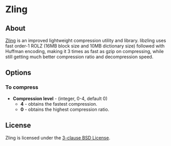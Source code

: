 # Zling

## About
[Zling](https://github.com/Dead2/zlib-ng) is an improved lightweight compression utility and library. libzling uses fast order-1 ROLZ (16MB block size and 10MB dictionary size) followed with Huffman encoding, making it 3 times as fast as gzip on compressing, while still getting much better compression ratio and decompression speed.

## Options
### To compress
* **Compression level** - (integer, 0-4, default 0)
  * **4** - obtains the fastest compression.
  * **0** - obtains the highest compression ratio.

## License
Zling is licensed under the [3-clause BSD License](https://opensource.org/licenses/BSD-3-Clause).